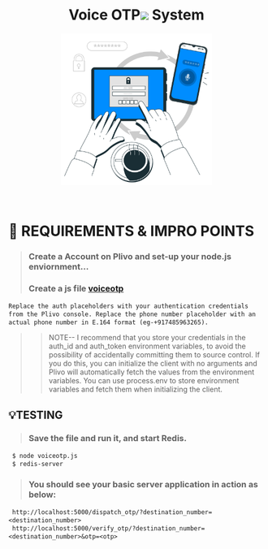 <h1 align="center">Voice OTP<img src="https://media2.giphy.com/media/L3u0T2DZ3D55srukju/200w.webp?cid=ecf05e4751k017q7jl5zculuvev8lurnwzs32lfcjdxcns1h&rid=200w.webp&ct=s"width="55px"> System</h1>
<p align="center">
  <img src="https://raw.githubusercontent.com/divyanshojha99/PICBOX/5b147ac536961d7af6e940134298123fc24da964/two-factor-authentication-img.svg" height="300" breadth="400"/>
</p>

 
 <h1>🚀 REQUIREMENTS & IMPRO POINTS</h1>

> ### **Create a Account on Plivo and set-up your node.js enviornment...** 
> ### **Create a js file [voiceotp](https://github.com/divyanshojha99/VOICE-OTP-SYSTEM/blob/main/voiceotp.js)**

    Replace the auth placeholders with your authentication credentials from the Plivo console. Replace the phone number placeholder with an actual phone number in E.164 format (eg-+917485963265).

>>NOTE--
>>I recommend that you store your credentials in the auth_id and auth_token environment variables, to avoid the possibility of accidentally committing them to source control. If you do this, you can initialize the client with no arguments and Plivo will automatically fetch the values from the environment variables. You can use process.env to store environment variables and fetch them when initializing the client.

 
 <h2>💡TESTING</h2>
 
 > ### **Save the file and run it, and start Redis.**
     $ node voiceotp.js
     $ redis-server
  
  >### **You should see your basic server application in action as below:**
     http://localhost:5000/dispatch_otp/?destination_number=<destination_number>
     http://localhost:5000/verify_otp/?destination_number=<destination_number>&otp=<otp>
